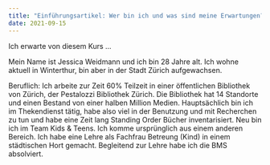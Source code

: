 ```yaml
---
title: "Einführungsartikel: Wer bin ich und was sind meine Erwartungen?"
date: 2021-09-15
---
```


Ich erwarte von diesem Kurs ...  

Mein Name ist Jessica Weidmann und ich bin 28 Jahre alt. Ich wohne aktuell in Winterthur, bin aber in der Stadt Zürich aufgewachsen.  
  
Beruflich: Ich arbeite zur Zeit 60% Teilzeit in einer öffentlichen Bibliothek von Zürich, der Pestalozzi Bibliothek Zürich. Die Bibliothek hat 14 Standorte und einen Bestand von einer halben Million Medien. Hauptsächlich bin ich im Thekendienst tätig, habe also viel in der Benutzung und mit Recherchen zu tun und habe eine Zeit lang Standing Order Bücher inventarisiert. Neu bin ich im Team Kids & Teens.
Ich komme ursprünglich aus einem anderen Bereich. Ich habe eine Lehre als Fachfrau Betreung (Kind) in einem städtischen Hort gemacht. Begleitend zur Lehre habe ich die BMS absolviert.  
